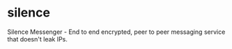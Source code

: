 # silence
 Silence Messenger - End to end encrypted, peer to peer messaging service that doesn't leak IPs.
